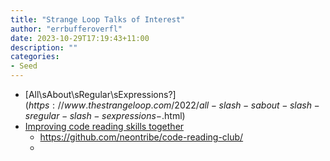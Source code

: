```yaml
---
title: "Strange Loop Talks of Interest"
author: "errbufferoverfl"
date: 2023-10-29T17:19:43+11:00
description: ""
categories:
- Seed
---
```


- [All\sAbout\sRegular\sExpressions?$](https://www.thestrangeloop.com/2022/all-slash-sabout-slash-sregular-slash-sexpressions-$.html)
- [Improving code reading skills together](https://www.thestrangeloop.com/2022/improving-code-reading-skills-together.html)
	- https://github.com/neontribe/code-reading-club/
	- 
